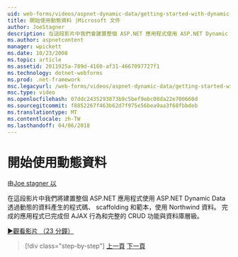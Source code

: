 ```yaml
---
uid: web-forms/videos/aspnet-dynamic-data/getting-started-with-dynamic-data
title: 開始使用動態資料 |Microsoft 文件
author: JoeStagner
description: 在這段影片中我們會建置整個 ASP.NET 應用程式使用 ASP.NET Dynamic Data 使用動態資料的程式碼產生，scaffoldi 使用 Northwind 資料...
ms.author: aspnetcontent
manager: wpickett
ms.date: 10/23/2008
ms.topic: article
ms.assetid: 2011925a-789d-4160-af31-4667097727f1
ms.technology: dotnet-webforms
ms.prod: .net-framework
msc.legacyurl: /web-forms/videos/aspnet-dynamic-data/getting-started-with-dynamic-data
msc.type: video
ms.openlocfilehash: 07ddc2435293873b9c5bef9ebc08da22e700660d
ms.sourcegitcommit: f8852267f463b62d7f975e56bea9aa3f68fbbdeb
ms.translationtype: MT
ms.contentlocale: zh-TW
ms.lasthandoff: 04/06/2018
---
```

<a name="getting-started-with-dynamic-data"></a>開始使用動態資料
====================
由[Joe stagner 以](https://github.com/JoeStagner)

在這段影片中我們將建置整個 ASP.NET 應用程式使用 ASP.NET Dynamic Data 透過動態的資料產生的程式碼、 scaffolding 和範本，使用 Northwind 資料。 完成的應用程式已完成但 AJAX 行為和完整的 CRUD 功能與資料庫層級。

[&#9654;觀看影片 （23 分鐘）](https://channel9.msdn.com/Blogs/ASP-NET-Site-Videos/getting-started-with-dynamic-data)

> [!div class="step-by-step"]
> [上一頁](how-do-i-use-a-dynamiccontrol-in-listview-and-detailsview-controls.md)
> [下一頁](begin-editing-the-templates-in-aspnet-dynamic-data-applications.md)
